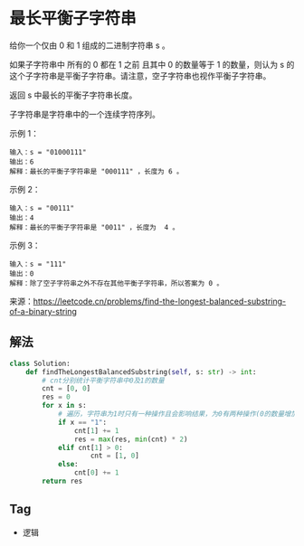 # 最长平衡子字符串
给你一个仅由 0 和 1 组成的二进制字符串 s 。

如果子字符串中 所有的 0 都在 1 之前 且其中 0 的数量等于 1 的数量，则认为 s 的这个子字符串是平衡子字符串。请注意，空子字符串也视作平衡子字符串。

返回  s 中最长的平衡子字符串长度。

子字符串是字符串中的一个连续字符序列。



示例 1：
```
输入：s = "01000111"
输出：6
解释：最长的平衡子字符串是 "000111" ，长度为 6 。
```

示例 2：
```
输入：s = "00111"
输出：4
解释：最长的平衡子字符串是 "0011" ，长度为  4 。
```

示例 3：
```
输入：s = "111"
输出：0
解释：除了空子字符串之外不存在其他平衡子字符串，所以答案为 0 。
```

来源：https://leetcode.cn/problems/find-the-longest-balanced-substring-of-a-binary-string

## 解法
```python
class Solution:
    def findTheLongestBalancedSubstring(self, s: str) -> int:
        # cnt分别统计平衡字符串中0及1的数量
        cnt = [0, 0]
        res = 0
        for x in s:
            # 遍历，字符串为1时只有一种操作且会影响结果，为0有两种操作(0的数量增加、复位)
            if x == "1":
                cnt[1] += 1
                res = max(res, min(cnt) * 2)
            elif cnt[1] > 0:
                    cnt = [1, 0]
            else:
                cnt[0] += 1
        return res
```

## Tag
- 逻辑